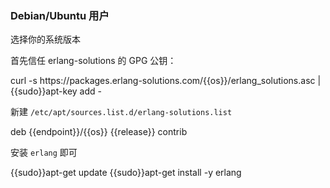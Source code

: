 ### Debian/Ubuntu 用户

选择你的系统版本

<tmpl z-global z-input="release"></tmpl>

首先信任 erlang-solutions 的 GPG 公钥：

<tmpl z-lang="bash">
curl -s https://packages.erlang-solutions.com/{{os}}/erlang_solutions.asc | {{sudo}}apt-key add -
</tmpl>

新建 `/etc/apt/sources.list.d/erlang-solutions.list`

<tmpl z-path="/etc/apt/sources.list.d/erlang-solutions.list">
deb {{endpoint}}/{{os}} {{release}} contrib
</tmpl>

安装 `erlang` 即可

<tmpl z-lang="bash">
{{sudo}}apt-get update
{{sudo}}apt-get install -y erlang
</tmpl>
